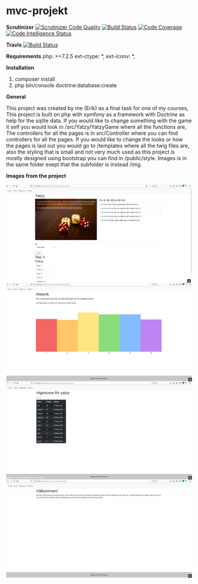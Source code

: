 # mvc-projekt

__Scrutinizer__
 [![Scrutinizer Code Quality](https://scrutinizer-ci.com/g/ErikSSWE/mvc-projekt/badges/quality-score.png?b=main)](https://scrutinizer-ci.com/g/ErikSSWE/mvc-projekt/?branch=main)
[![Build Status](https://scrutinizer-ci.com/g/ErikSSWE/mvc-projekt/badges/build.png?b=main)](https://scrutinizer-ci.com/g/ErikSSWE/mvc-projekt/build-status/main)
[![Code Coverage](https://scrutinizer-ci.com/g/ErikSSWE/mvc-projekt/badges/coverage.png?b=main)](https://scrutinizer-ci.com/g/ErikSSWE/mvc-projekt/?branch=main)
[![Code Intelligence Status](https://scrutinizer-ci.com/g/ErikSSWE/mvc-projekt/badges/code-intelligence.svg?b=main)](https://scrutinizer-ci.com/code-intelligence)

__Travis__
 [![Build Status](https://travis-ci.com/ErikSSWE/mvc-projekt.svg?branch=main)](https://travis-ci.com/ErikSSWE/mvc-projekt)

__Requirements__
php: >=7.2.5
ext-ctype: *,
ext-iconv: *,


__Installation__
1. composer install
2. php bin/console doctrine:database:create


__General__

This project was created by me (Erik) as a final task for one of my courses,
This project is built on php with symfony as a framework with Doctrine as help for
the sqlite data. If you would like to change something with the game it self you would
look in /src/Yatzy/YatzyGame where all the functions are, The controllers for all the pages
is in src/Controller where you can find controllers for all the pages. If you would like to
change the looks or how the pages is laid out you would go to /templates where all the twig
files are, also the styling that is small and not very much used as this project is mostly
designed using bootstrap you can find in /public/style. Images is in the same folder exept
that the subfolder is instead /img.

__Images from the project__

<img src="public/img/screenshot.png"
     alt="Image of yatzy game"
     style="float: left; margin-right: 10px; max-widht: 300px; max-height: 300px;"/>

<img src="public/img/screenshot2.png"
     alt="Image of yatzy game"
     style="float: left; margin-right: 10px; max-widht: 300px; max-height: 300px;"/>

<img src="public/img/screenshot3.png"
     alt="Image of yatzy game"
     style="float: left; margin-right: 10px; max-widht: 300px; max-height: 300px;"/>

<img src="public/img/screenshot4.png"
     alt="Image of yatzy game"
     style="float: left; margin-right: 10px; max-widht: 300px; max-height: 300px;"/>